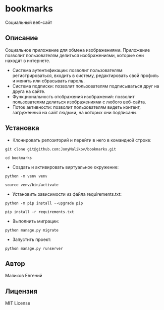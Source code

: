 # bookmarks
Социальный веб-сайт

## Описание
Социальное приложение для обмена изображениями. Приложение позволит пользователям делиться изображениями,
которые они находят в интернете.

- Система аутентификации: позволит пользователям регистрироваться, входить в систему, 
редактировать свой профиль и менять или сбрасывать пароль.
- Система подписки: позволит пользователям подписываться друг на друга на сайте.
- Функциональность отображения изображений: позволит пользователям делиться изображениями с любого веб-сайта.
- Поток активности: позволит пользователям видеть контент, загруженный на сайт людьми, на которых они подписаны.

## Установка

- Клонировать репозиторий и перейти в него в командной строке:

```
git clone git@github.com:JonyMalikov/bookmarks.git

cd bookmarks
```

- Cоздать и активировать виртуальное окружение:

```
python -m venv venv

source venv/bin/activate
```

- Установить зависимости из файла requirements.txt:

```
python -m pip install --upgrade pip

pip install -r requirements.txt
```

- Выполнить миграции:

```
python manage.py migrate
```

- Запустить проект:

```
python manage.py runserver
```

## Автор

Маликов Евгений

## Лицензия

MIT License